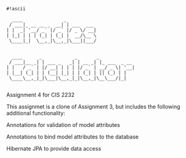
```
#!ascii

  ____               _           
 / ___|_ __ __ _  __| | ___  ___ 
| |  _| '__/ _` |/ _` |/ _ \/ __|
| |_| | | | (_| | (_| |  __/\__ \
 \____|_|  \__,_|\__,_|\___||___/

                                             
  ____      _            _       _             
 / ___|__ _| | ___ _   _| | __ _| |_ ___  _ __ 
| |   / _` | |/ __| | | | |/ _` | __/ _ \| '__|
| |__| (_| | | (__| |_| | | (_| | || (_) | |   
 \____\__,_|_|\___|\__,_|_|\__,_|\__\___/|_|   
                                              
```

Assignment 4 for CIS 2232

 This assignmet is a clone of Assignment 3, but includes the following additional functionality:



Annotations for validation of model attributes

Annotations to bind model attributes to the database

Hibernate JPA to provide data access

